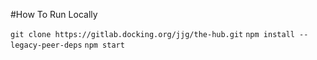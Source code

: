 #How To Run Locally

`git clone https://gitlab.docking.org/jjg/the-hub.git`
`npm install --legacy-peer-deps`
`npm start`
